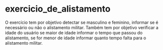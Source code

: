 # exercicio_de_alistamento
O exercício tem por objetivo detectar se masculino e feminino, informar se é necessário ou não o alistamento militar. Também tem por objetivo verificar a idade do usuário se maior de idade informar o tempo que passou do alistamento, se for menor de idade informar quanto tempo falta para o alistamento militar.
